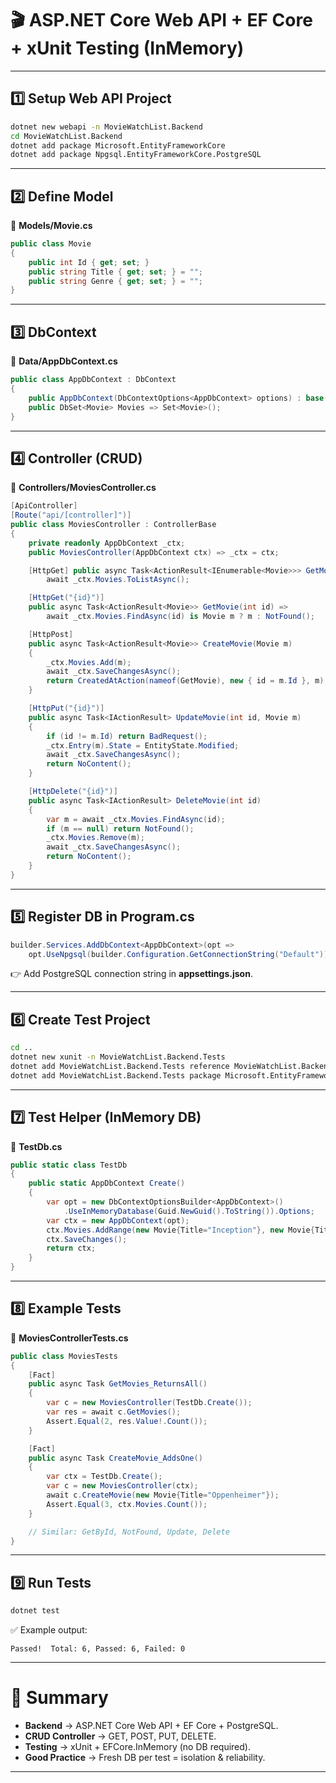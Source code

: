 # 🎬 ASP.NET Core Web API + EF Core + xUnit Testing (InMemory)

---

## 1️⃣ Setup Web API Project

```bash
dotnet new webapi -n MovieWatchList.Backend
cd MovieWatchList.Backend
dotnet add package Microsoft.EntityFrameworkCore
dotnet add package Npgsql.EntityFrameworkCore.PostgreSQL
```

---

## 2️⃣ Define Model

📂 **Models/Movie.cs**

```csharp
public class Movie
{
    public int Id { get; set; }
    public string Title { get; set; } = "";
    public string Genre { get; set; } = "";
}
```

---

## 3️⃣ DbContext

📂 **Data/AppDbContext.cs**

```csharp
public class AppDbContext : DbContext
{
    public AppDbContext(DbContextOptions<AppDbContext> options) : base(options) { }
    public DbSet<Movie> Movies => Set<Movie>();
}
```

---

## 4️⃣ Controller (CRUD)

📂 **Controllers/MoviesController.cs**

```csharp
[ApiController]
[Route("api/[controller]")]
public class MoviesController : ControllerBase
{
    private readonly AppDbContext _ctx;
    public MoviesController(AppDbContext ctx) => _ctx = ctx;

    [HttpGet] public async Task<ActionResult<IEnumerable<Movie>>> GetMovies() =>
        await _ctx.Movies.ToListAsync();

    [HttpGet("{id}")]
    public async Task<ActionResult<Movie>> GetMovie(int id) =>
        await _ctx.Movies.FindAsync(id) is Movie m ? m : NotFound();

    [HttpPost]
    public async Task<ActionResult<Movie>> CreateMovie(Movie m)
    {
        _ctx.Movies.Add(m);
        await _ctx.SaveChangesAsync();
        return CreatedAtAction(nameof(GetMovie), new { id = m.Id }, m);
    }

    [HttpPut("{id}")]
    public async Task<IActionResult> UpdateMovie(int id, Movie m)
    {
        if (id != m.Id) return BadRequest();
        _ctx.Entry(m).State = EntityState.Modified;
        await _ctx.SaveChangesAsync();
        return NoContent();
    }

    [HttpDelete("{id}")]
    public async Task<IActionResult> DeleteMovie(int id)
    {
        var m = await _ctx.Movies.FindAsync(id);
        if (m == null) return NotFound();
        _ctx.Movies.Remove(m);
        await _ctx.SaveChangesAsync();
        return NoContent();
    }
}
```

---

## 5️⃣ Register DB in Program.cs

```csharp
builder.Services.AddDbContext<AppDbContext>(opt =>
    opt.UseNpgsql(builder.Configuration.GetConnectionString("Default")));
```

👉 Add PostgreSQL connection string in **appsettings.json**.

---

## 6️⃣ Create Test Project

```bash
cd ..
dotnet new xunit -n MovieWatchList.Backend.Tests
dotnet add MovieWatchList.Backend.Tests reference MovieWatchList.Backend
dotnet add MovieWatchList.Backend.Tests package Microsoft.EntityFrameworkCore.InMemory
```

---

## 7️⃣ Test Helper (InMemory DB)

📂 **TestDb.cs**

```csharp
public static class TestDb
{
    public static AppDbContext Create()
    {
        var opt = new DbContextOptionsBuilder<AppDbContext>()
            .UseInMemoryDatabase(Guid.NewGuid().ToString()).Options;
        var ctx = new AppDbContext(opt);
        ctx.Movies.AddRange(new Movie{Title="Inception"}, new Movie{Title="Matrix"});
        ctx.SaveChanges();
        return ctx;
    }
}
```

---

## 8️⃣ Example Tests

📂 **MoviesControllerTests.cs**

```csharp
public class MoviesTests
{
    [Fact]
    public async Task GetMovies_ReturnsAll()
    {
        var c = new MoviesController(TestDb.Create());
        var res = await c.GetMovies();
        Assert.Equal(2, res.Value!.Count());
    }

    [Fact]
    public async Task CreateMovie_AddsOne()
    {
        var ctx = TestDb.Create();
        var c = new MoviesController(ctx);
        await c.CreateMovie(new Movie{Title="Oppenheimer"});
        Assert.Equal(3, ctx.Movies.Count());
    }

    // Similar: GetById, NotFound, Update, Delete
}
```

---

## 9️⃣ Run Tests

```bash
dotnet test
```

✅ Example output:

```
Passed!  Total: 6, Passed: 6, Failed: 0
```

---

# 🚀 Summary

* **Backend** → ASP.NET Core Web API + EF Core + PostgreSQL.
* **CRUD Controller** → GET, POST, PUT, DELETE.
* **Testing** → xUnit + EFCore.InMemory (no DB required).
* **Good Practice** → Fresh DB per test = isolation & reliability.

---

